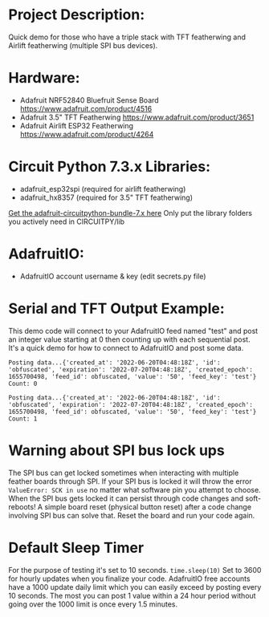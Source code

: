 # Project Description:
Quick demo for those who have a triple stack with TFT featherwing and Airlift featherwing (multiple SPI bus devices).

# Hardware:
- Adafruit NRF52840 Bluefruit Sense Board https://www.adafruit.com/product/4516
- Adafruit 3.5" TFT Featherwing https://www.adafruit.com/product/3651
- Adafruit Airlift ESP32 Featherwing https://www.adafruit.com/product/4264

# Circuit Python 7.3.x Libraries:
- adafruit_esp32spi (required for airlift featherwing)
- adafruit_hx8357 (required for 3.5" TFT featherwing)

[Get the adafruit-circuitpython-bundle-7.x here](https://circuitpython.org/libraries)
Only put the library folders you actively need in CIRCUITPY/lib

# AdafruitIO:
- AdafruitIO account username & key (edit secrets.py file)


# Serial and TFT Output Example:

This demo code will connect to your AdafruitIO feed named "test" and post an integer value starting at 0 then counting up with each sequential post. 
It's a quick demo for how to connect to AdafruitIO and post some data.
```
Posting data...{'created_at': '2022-06-20T04:48:18Z', 'id': 'obfuscated', 'expiration': '2022-07-20T04:48:18Z', 'created_epoch': 1655700498, 'feed_id': obfuscated, 'value': '50', 'feed_key': 'test'}
Count: 0

Posting data...{'created_at': '2022-06-20T04:48:18Z', 'id': 'obfuscated', 'expiration': '2022-07-20T04:48:18Z', 'created_epoch': 1655700498, 'feed_id': obfuscated, 'value': '50', 'feed_key': 'test'}
Count: 1
```
# Warning about SPI bus lock ups
The SPI bus can get locked sometimes when interacting with multiple feather boards through SPI.
If your SPI bus is locked it will throw the error `ValueError: SCK in use` no matter what software pin you attempt to choose.
When the SPI bus gets locked it can persist through code changes and soft-reboots!
A simple board reset (physical button reset) after a code change involving SPI bus can solve that. Reset the board and run your code again. 

# Default Sleep Timer
For the purpose of testing it's set to 10 seconds. `time.sleep(10)` Set to 3600 for hourly updates when you finalize your code.
AdafruitIO free accounts have a 1000 update daily limit which you can easily exceed by posting every 10 seconds. The most you can post 1 value within a 24 hour period without going over the 1000 limit is once every 1.5 minutes.
